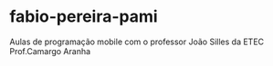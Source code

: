 # fabio-pereira-pami
Aulas de programação mobile com o professor João Silles da ETEC Prof.Camargo Aranha 
